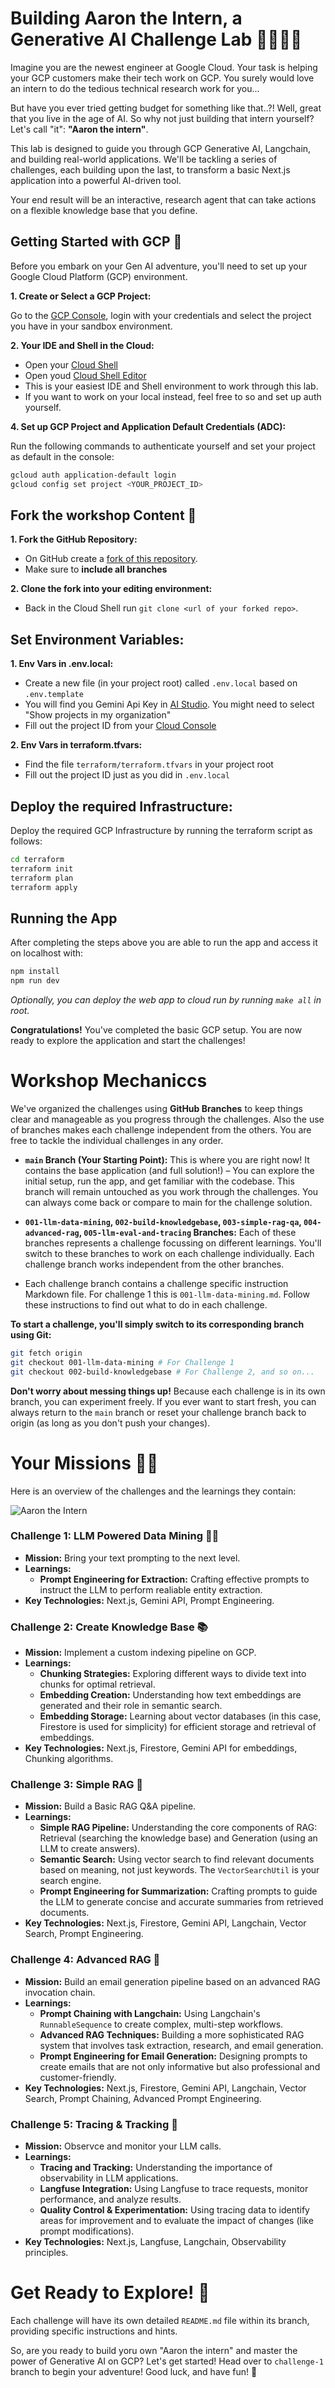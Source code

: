 # Building Aaron the Intern, a Generative AI Challenge Lab 👩‍💻👨‍💻

Imagine you are the newest engineer at Google Cloud. Your task is helping your GCP customers make their tech work on GCP. You surely would love an intern to do the tedious technical research work for you...

But have you ever tried getting budget for something like that..?! Well, great that you live in the age of AI. So why not just building that intern yourself? Let's call "it": **"Aaron the intern"**.

This lab is designed to guide you through  GCP Generative AI, Langchain, and building real-world applications.  We'll be tackling a series of challenges, each building upon the last, to transform a basic Next.js application into a powerful AI-driven tool.

Your end result will be an interactive, research agent that can take actions on a flexible knowledge base that you define.

## Getting Started with GCP 🚀

Before you embark on your Gen AI adventure, you'll need to set up your Google Cloud Platform (GCP) environment.

**1. Create or Select a GCP Project:**

Go to the [GCP Console](https://console.cloud.google.com/), login with your credentials and select the project you have in your sandbox environment. 

**2. Your IDE and Shell in the Cloud:**
*   Open your [Cloud Shell](https://cloud.google.com/shell/docs/launching-cloud-shell)
*   Open youd [Cloud Shell Editor](https://cloud.google.com/shell/docs/launching-cloud-shell-editor)
*   This is your easiest IDE and Shell environment to work through this lab.
*   If you want to work on your local instead, feel free to so and set up auth yourself.

**4. Set up GCP Project and Application Default Credentials (ADC):**

Run the following commands to authenticate yourself and set your project as default in the console:
```bash
gcloud auth application-default login
gcloud config set project <YOUR_PROJECT_ID>
```

## Fork the workshop Content 🚀
**1. Fork the GitHub Repository:**
*   On GitHub create a [fork of this repository](https://github.com/jakobap/aaron/fork). 
*   Make sure to **include all branches**


**2. Clone the fork into your editing environment:**
*   Back in the Cloud Shell run `git clone <url of your forked repo>`. 


## Set Environment Variables:
**1. Env Vars in .env.local:**
-   Create a new file (in your project root) called `.env.local` based on `.env.template`
-   You will find you Gemini Api Key in [AI Studio](https://aistudio.google.com/apikey). You might need to select "Show projects in my organization"
-   Fill out the project ID from your [Cloud Console](https://console.cloud.google.com/welcome)

**2. Env Vars in terraform.tfvars:**
-   Find the file `terraform/terraform.tfvars` in your project root
-   Fill out the project ID just as you did in `.env.local`


## Deploy the required Infrastructure:

Deploy the required GCP Infrastructure by running the terraform script as follows:

```bash
cd terraform
terraform init
terraform plan
terraform apply
```

## Running the App
After completing the steps above you are able to run the app and access it on localhost with:
```bash
npm install
npm run dev
```

*Optionally, you can deploy the web app to cloud run by running `make all` in root.*


**Congratulations!** You've completed the basic GCP setup. You are now ready to explore the application and start the challenges!


# Workshop Mechaniccs

We've organized the challenges  using **GitHub Branches** to keep things clear and manageable as you progress through the challenges. Also the use of branches makes each challenge independent from the others. You are free to tackle the individual challenges in any order.

*   **`main` Branch (Your Starting Point):** This is where you are right now! It contains the base application (and full solution!) –  You can explore the initial setup, run the app, and get familiar with the codebase.  This branch will remain untouched as you work through the challenges. You can always come back or compare to main for the challenge solution.

*   **`001-llm-data-mining`, `002-build-knowledgebase`, `003-simple-rag-qa`, `004-advanced-rag`, `005-llm-eval-and-tracing` Branches:**  Each of these branches represents a challenge focussing on different learnings.  You'll switch to these branches to work on each challenge individually. Each challenge branch works independent from the other branches.

*   Each challenge branch contains a challenge specific instruction Markdown file. For challenge 1 this is `001-llm-data-mining.md`. Follow these instructions to find out what to do in each challenge.

**To start a challenge, you'll simply switch to its corresponding branch using Git:**

```bash
git fetch origin
git checkout 001-llm-data-mining # For Challenge 1
git checkout 002-build-knowledgebase # For Challenge 2, and so on...
```

**Don't worry about messing things up!** Because each challenge is in its own branch, you can experiment freely. If you ever want to start fresh, you can always return to the `main` branch or reset your challenge branch back to origin (as long as you don't push your changes).


# Your  Missions 🏋️‍♀️

Here is an overview of the challenges and the learnings they contain: 

![Aaron the Intern](./ws_architecture.png)

### Challenge 1: LLM Powered Data Mining 🕵️‍♀️

*   **Mission:**  Bring your text prompting to the next level.
*   **Learnings:**
    *   **Prompt Engineering for Extraction:** Crafting effective prompts to instruct the LLM to perform realiable entity extraction.
*   **Key Technologies:** Next.js, Gemini API, Prompt Engineering.

### Challenge 2: Create Knowledge Base  📚

*   **Mission:**  Implement a custom indexing pipeline on GCP.
*   **Learnings:**
    *   **Chunking Strategies:**  Exploring different ways to divide text into chunks for optimal retrieval.
    *   **Embedding Creation:** Understanding how text embeddings are generated and their role in semantic search.
    *   **Embedding Storage:**  Learning about vector databases (in this case, Firestore is used for simplicity) for efficient storage and retrieval of embeddings.
*   **Key Technologies:** Next.js, Firestore, Gemini API for embeddings, Chunking algorithms.

### Challenge 3: Simple RAG 🤖

*   **Mission:**  Build a Basic RAG Q&A pipeline.
*   **Learnings:**
    *   **Simple RAG Pipeline:**  Understanding the core components of RAG: Retrieval (searching the knowledge base) and Generation (using an LLM to create answers).
    *   **Semantic Search:**  Using vector search to find relevant documents based on meaning, not just keywords.  The `VectorSearchUtil` is your search engine.
    *   **Prompt Engineering for Summarization:**  Crafting prompts to guide the LLM to generate concise and accurate summaries from retrieved documents. 
*   **Key Technologies:** Next.js, Firestore, Gemini API, Langchain, Vector Search, Prompt Engineering.

### Challenge 4: Advanced RAG  📧

*   **Mission:**  Build an email generation pipeline based on an advanced RAG invocation chain.
*   **Learnings:**
    *   **Prompt Chaining with Langchain:**  Using Langchain's `RunnableSequence` to create complex, multi-step workflows.
    *   **Advanced RAG Techniques:**  Building a more sophisticated RAG system that involves task extraction, research, and email generation.
    *   **Prompt Engineering for Email Generation:**  Designing prompts to create emails that are not only informative but also professional and customer-friendly. 
*   **Key Technologies:** Next.js, Firestore, Gemini API, Langchain, Vector Search, Prompt Chaining, Advanced Prompt Engineering.

### Challenge 5: Tracing & Tracking 🔭

*   **Mission:**  Observce and monitor your LLM calls.
*   **Learnings:**
    *   **Tracing and Tracking:**  Understanding the importance of observability in LLM applications.
    *   **Langfuse Integration:**  Using Langfuse to trace requests, monitor performance, and analyze results.
    *   **Quality Control & Experimentation:**  Using tracing data to identify areas for improvement and to evaluate the impact of changes (like prompt modifications).
*   **Key Technologies:** Next.js, Langfuse, Langchain, Observability principles.


# Get Ready to Explore! 🚀

Each challenge will have its own detailed `README.md` file within its branch, providing specific instructions and hints.

So, are you ready to build yoru own "Aaron the intern" and master the power of Generative AI on GCP? Let's get started!  Head over to `challenge-1` branch to begin your adventure! Good luck, and have fun! 🎉
